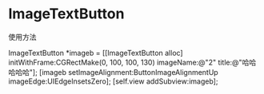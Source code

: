# ImageTextButton


使用方法

ImageTextButton *imageb = [[ImageTextButton alloc] initWithFrame:CGRectMake(0, 100, 100, 130) imageName:@"2" title:@"哈哈哈哈哈"];
[imageb setImageAlignment:ButtonImageAlignmentUp imageEdge:UIEdgeInsetsZero];
[self.view addSubview:imageb];
